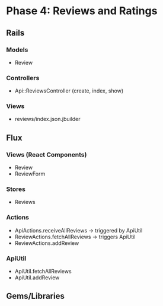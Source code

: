 # Phase 4: Reviews and Ratings

## Rails
### Models
* Review

### Controllers
* Api::ReviewsController (create, index, show)

### Views
* reviews/index.json.jbuilder

## Flux
### Views (React Components)
* Review
* ReviewForm

### Stores
* Reviews

### Actions
* ApiActions.receiveAllReviews -> triggered by ApiUtil
* ReviewActions.fetchAllReviews -> triggers ApiUtil
* ReviewActions.addReview

### ApiUtil
* ApiUtil.fetchAllReviews
* ApiUtil.addReview

## Gems/Libraries

